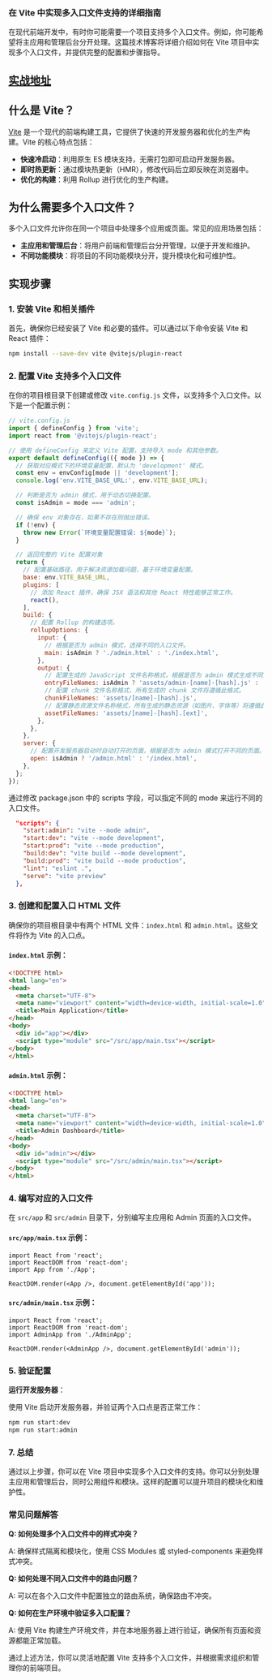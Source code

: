 ### 在 Vite 中实现多入口文件支持的详细指南

在现代前端开发中，有时你可能需要一个项目支持多个入口文件。例如，你可能希望将主应用和管理后台分开处理。这篇技术博客将详细介绍如何在 Vite 项目中实现多个入口文件，并提供完整的配置和步骤指导。

[实战地址](https://github.com/Muliminty/home)
---

## 什么是 Vite？

[Vite](https://vitejs.dev/) 是一个现代的前端构建工具，它提供了快速的开发服务器和优化的生产构建。Vite 的核心特点包括：

- **快速冷启动**：利用原生 ES 模块支持，无需打包即可启动开发服务器。
- **即时热更新**：通过模块热更新（HMR），修改代码后立即反映在浏览器中。
- **优化的构建**：利用 Rollup 进行优化的生产构建。

## 为什么需要多个入口文件？

多个入口文件允许你在同一个项目中处理多个应用或页面。常见的应用场景包括：

- **主应用和管理后台**：将用户前端和管理后台分开管理，以便于开发和维护。
- **不同功能模块**：将项目的不同功能模块分开，提升模块化和可维护性。

## 实现步骤

### 1. 安装 Vite 和相关插件

首先，确保你已经安装了 Vite 和必要的插件。可以通过以下命令安装 Vite 和 React 插件：

```bash
npm install --save-dev vite @vitejs/plugin-react
```

### 2. 配置 Vite 支持多个入口文件

在你的项目根目录下创建或修改 `vite.config.js` 文件，以支持多个入口文件。以下是一个配置示例：

```js
// vite.config.js
import { defineConfig } from 'vite';
import react from '@vitejs/plugin-react';

// 使用 defineConfig 来定义 Vite 配置，支持导入 mode 和其他参数。
export default defineConfig(({ mode }) => {
  // 获取对应模式下的环境变量配置，默认为 'development' 模式。
  const env = envConfig[mode || 'development'];
  console.log('env.VITE_BASE_URL:', env.VITE_BASE_URL);

  // 判断是否为 admin 模式，用于动态切换配置。
  const isAdmin = mode === 'admin';

  // 确保 env 对象存在，如果不存在则抛出错误。
  if (!env) {
    throw new Error(`环境变量配置错误: ${mode}`);
  }

  // 返回完整的 Vite 配置对象
  return {
    // 配置基础路径，用于解决资源加载问题，基于环境变量配置。
    base: env.VITE_BASE_URL,
    plugins: [
      // 添加 React 插件，确保 JSX 语法和其他 React 特性能够正常工作。
      react(),
    ],
    build: {
      // 配置 Rollup 的构建选项。
      rollupOptions: {
        input: {
          // 根据是否为 admin 模式，选择不同的入口文件。
          main: isAdmin ? './admin.html' : './index.html',
        },
        output: {
          // 配置生成的 JavaScript 文件名称格式，根据是否为 admin 模式生成不同的文件名。
          entryFileNames: isAdmin ? 'assets/admin-[name]-[hash].js' : 'assets/index-[name]-[hash].js',
          // 配置 chunk 文件名称格式，所有生成的 chunk 文件将遵循此格式。
          chunkFileNames: 'assets/[name]-[hash].js',
          // 配置静态资源文件名称格式，所有生成的静态资源（如图片、字体等）将遵循此格式。
          assetFileNames: 'assets/[name]-[hash].[ext]',
        },
      },
    },
    server: {
      // 配置开发服务器启动时自动打开的页面，根据是否为 admin 模式打开不同的页面。
      open: isAdmin ? '/admin.html' : '/index.html',
    },
  };
});

```

通过修改 package.json 中的 scripts 字段，可以指定不同的 mode 来运行不同的入口文件。

```json
  "scripts": {
    "start:admin": "vite --mode admin",
    "start:dev": "vite --mode development",
    "start:prod": "vite --mode production",
    "build:dev": "vite build --mode development",
    "build:prod": "vite build --mode production",
    "lint": "eslint .",
    "serve": "vite preview"
  },
```

### 3. 创建和配置入口 HTML 文件

确保你的项目根目录中有两个 HTML 文件：`index.html` 和 `admin.html`。这些文件将作为 Vite 的入口点。

#### `index.html` 示例：

```html
<!DOCTYPE html>
<html lang="en">
<head>
  <meta charset="UTF-8">
  <meta name="viewport" content="width=device-width, initial-scale=1.0">
  <title>Main Application</title>
</head>
<body>
  <div id="app"></div>
  <script type="module" src="/src/app/main.tsx"></script>
</body>
</html>
```

#### `admin.html` 示例：

```html
<!DOCTYPE html>
<html lang="en">
<head>
  <meta charset="UTF-8">
  <meta name="viewport" content="width=device-width, initial-scale=1.0">
  <title>Admin Dashboard</title>
</head>
<body>
  <div id="admin"></div>
  <script type="module" src="/src/admin/main.tsx"></script>
</body>
</html>
```

### 4. 编写对应的入口文件

在 `src/app` 和 `src/admin` 目录下，分别编写主应用和 Admin 页面的入口文件。

#### `src/app/main.tsx` 示例：

```tsx
import React from 'react';
import ReactDOM from 'react-dom';
import App from './App';

ReactDOM.render(<App />, document.getElementById('app'));
```

#### `src/admin/main.tsx` 示例：

```tsx
import React from 'react';
import ReactDOM from 'react-dom';
import AdminApp from './AdminApp';

ReactDOM.render(<AdminApp />, document.getElementById('admin'));
```

### 5. 验证配置

**运行开发服务器**：

使用 Vite 启动开发服务器，并验证两个入口点是否正常工作：

```bash
npm run start:dev
npm run start:admin

```

### 7. 总结

通过以上步骤，你可以在 Vite 项目中实现多个入口文件的支持。你可以分别处理主应用和管理后台，同时公用组件和模块。这样的配置可以提升项目的模块化和维护性。

### 常见问题解答

**Q: 如何处理多个入口文件中的样式冲突？**

A: 确保样式隔离和模块化，使用 CSS Modules 或 styled-components 来避免样式冲突。

**Q: 如何处理不同入口文件中的路由问题？**

A: 可以在各个入口文件中配置独立的路由系统，确保路由不冲突。

**Q: 如何在生产环境中验证多入口配置？**

A: 使用 Vite 构建生产环境文件，并在本地服务器上进行验证，确保所有页面和资源都能正常加载。

通过上述方法，你可以灵活地配置 Vite 支持多个入口文件，并根据需求组织和管理你的前端项目。